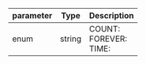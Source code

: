 | parameter | Type | Description |
| ----------- | ----------- |----------- |
| enum  |  string  | COUNT: <br/>FOREVER: <br/>TIME:    |